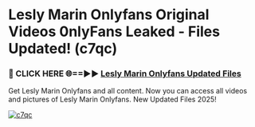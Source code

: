 # Lesly Marin Onlyfans Original Videos 0nlyFans Leaked - Files Updated! (c7qc)

<h3>🔴 CLICK HERE 🌐==►► <a href="https://tinyurl.com/ms9xzufz" rel="nofollow">Lesly Marin Onlyfans Updated Files</a></h3>

Get Lesly Marin Onlyfans and all content. Now you can access all videos and pictures of Lesly Marin Onlyfans. New Updated Files 2025!

[![c7qc](https://i.imgur.com/NaUBvic.gif)](https://tinyurl.com/ms9xzufz)
